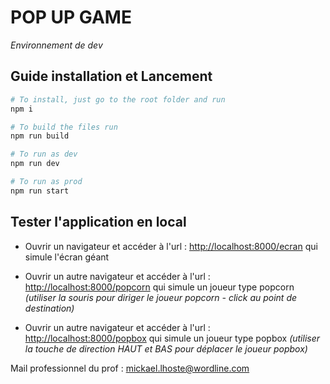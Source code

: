 # POP UP GAME

_Environnement de dev_

## Guide installation et Lancement
```bash
# To install, just go to the root folder and run
npm i

# To build the files run
npm run build

# To run as dev
npm run dev

# To run as prod
npm run start
```

## Tester l'application en local

- Ouvrir un navigateur et accéder à l'url : [http://localhost:8000/ecran](http://localhost:8000/ecran) qui simule l'écran géant
- Ouvrir un autre navigateur et accéder à l'url : [http://localhost:8000/popcorn](http://localhost:8000/popcorn) qui simule un joueur type popcorn
_(utiliser la souris pour diriger le joueur popcorn - click au point de destination)_

- Ouvrir un autre navigateur et accéder à l'url : [http://localhost:8000/popbox](http://localhost:8000/popbox) qui simule un joueur type popbox
_(utiliser la touche de direction HAUT et BAS pour déplacer le joueur popbox)_



Mail professionnel du prof : mickael.lhoste@wordline.com 
